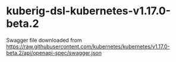 # kuberig-dsl-kubernetes-v1.17.0-beta.2

Swagger file downloaded from https://raw.githubusercontent.com/kubernetes/kubernetes/v1.17.0-beta.2/api/openapi-spec/swagger.json
